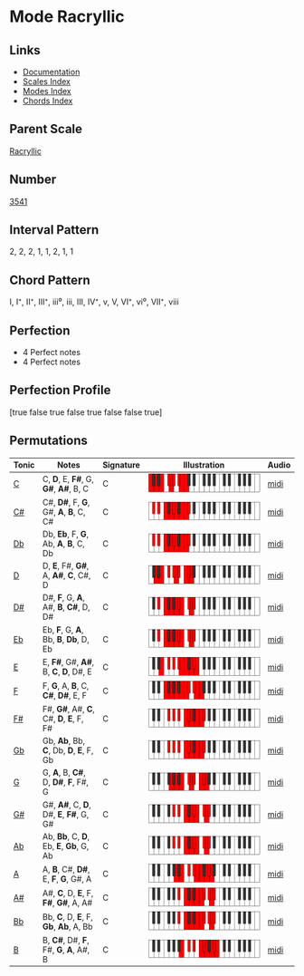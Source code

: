 # Mode Racryllic

## Links

- [Documentation](index.md)
- [Scales Index](Scales.md)
- [Modes Index](Modes.md)
- [Chords Index](Chords.md)

## Parent Scale

[Racryllic](ScaleRacryllic.md)

## Number

[3541](https://ianring.com/musictheory/scales/3541)

## Interval Pattern

2, 2, 2, 1, 1, 2, 1, 1

## Chord Pattern

I, I⁺, II⁺, III⁺, iii⁰, iii, III, IV⁺, v, V, VI⁺, vi⁰, VII⁺, viii

## Perfection

- 4 Perfect notes
- 4 Perfect notes

## Perfection Profile

[true false true false true false false true]

## Permutations

| Tonic | Notes | Signature | Illustration | Audio |
|-------|-------|-----------|--------------|-------|
| [C](ModeCNaturalRacryllic.md) | C, **D**, E, **F#**, G, **G#**, **A#**, B, C | C | ![CNaturalRacryllic](ModeCNaturalRacryllic.png) | [midi](https://github.com/edipermadi/music/blob/main/docs/ModeCNaturalRacryllic.mid?raw=true) |
| [C#](ModeCSharpRacryllic.md) | C#, **D#**, F, **G**, G#, **A**, **B**, C, C# | C | ![CSharpRacryllic](ModeCSharpRacryllic.png) | [midi](https://github.com/edipermadi/music/blob/main/docs/ModeCSharpRacryllic.mid?raw=true) |
| [Db](ModeDFlatRacryllic.md) | Db, **Eb**, F, **G**, Ab, **A**, **B**, C, Db | C | ![DFlatRacryllic](ModeDFlatRacryllic.png) | [midi](https://github.com/edipermadi/music/blob/main/docs/ModeDFlatRacryllic.mid?raw=true) |
| [D](ModeDNaturalRacryllic.md) | D, **E**, F#, **G#**, A, **A#**, **C**, C#, D | C | ![DNaturalRacryllic](ModeDNaturalRacryllic.png) | [midi](https://github.com/edipermadi/music/blob/main/docs/ModeDNaturalRacryllic.mid?raw=true) |
| [D#](ModeDSharpRacryllic.md) | D#, **F**, G, **A**, A#, **B**, **C#**, D, D# | C | ![DSharpRacryllic](ModeDSharpRacryllic.png) | [midi](https://github.com/edipermadi/music/blob/main/docs/ModeDSharpRacryllic.mid?raw=true) |
| [Eb](ModeEFlatRacryllic.md) | Eb, **F**, G, **A**, Bb, **B**, **Db**, D, Eb | C | ![EFlatRacryllic](ModeEFlatRacryllic.png) | [midi](https://github.com/edipermadi/music/blob/main/docs/ModeEFlatRacryllic.mid?raw=true) |
| [E](ModeENaturalRacryllic.md) | E, **F#**, G#, **A#**, B, **C**, **D**, D#, E | C | ![ENaturalRacryllic](ModeENaturalRacryllic.png) | [midi](https://github.com/edipermadi/music/blob/main/docs/ModeENaturalRacryllic.mid?raw=true) |
| [F](ModeFNaturalRacryllic.md) | F, **G**, A, **B**, C, **C#**, **D#**, E, F | C | ![FNaturalRacryllic](ModeFNaturalRacryllic.png) | [midi](https://github.com/edipermadi/music/blob/main/docs/ModeFNaturalRacryllic.mid?raw=true) |
| [F#](ModeFSharpRacryllic.md) | F#, **G#**, A#, **C**, C#, **D**, **E**, F, F# | C | ![FSharpRacryllic](ModeFSharpRacryllic.png) | [midi](https://github.com/edipermadi/music/blob/main/docs/ModeFSharpRacryllic.mid?raw=true) |
| [Gb](ModeGFlatRacryllic.md) | Gb, **Ab**, Bb, **C**, Db, **D**, **E**, F, Gb | C | ![GFlatRacryllic](ModeGFlatRacryllic.png) | [midi](https://github.com/edipermadi/music/blob/main/docs/ModeGFlatRacryllic.mid?raw=true) |
| [G](ModeGNaturalRacryllic.md) | G, **A**, B, **C#**, D, **D#**, **F**, F#, G | C | ![GNaturalRacryllic](ModeGNaturalRacryllic.png) | [midi](https://github.com/edipermadi/music/blob/main/docs/ModeGNaturalRacryllic.mid?raw=true) |
| [G#](ModeGSharpRacryllic.md) | G#, **A#**, C, **D**, D#, **E**, **F#**, G, G# | C | ![GSharpRacryllic](ModeGSharpRacryllic.png) | [midi](https://github.com/edipermadi/music/blob/main/docs/ModeGSharpRacryllic.mid?raw=true) |
| [Ab](ModeAFlatRacryllic.md) | Ab, **Bb**, C, **D**, Eb, **E**, **Gb**, G, Ab | C | ![AFlatRacryllic](ModeAFlatRacryllic.png) | [midi](https://github.com/edipermadi/music/blob/main/docs/ModeAFlatRacryllic.mid?raw=true) |
| [A](ModeANaturalRacryllic.md) | A, **B**, C#, **D#**, E, **F**, **G**, G#, A | C | ![ANaturalRacryllic](ModeANaturalRacryllic.png) | [midi](https://github.com/edipermadi/music/blob/main/docs/ModeANaturalRacryllic.mid?raw=true) |
| [A#](ModeASharpRacryllic.md) | A#, **C**, D, **E**, F, **F#**, **G#**, A, A# | C | ![ASharpRacryllic](ModeASharpRacryllic.png) | [midi](https://github.com/edipermadi/music/blob/main/docs/ModeASharpRacryllic.mid?raw=true) |
| [Bb](ModeBFlatRacryllic.md) | Bb, **C**, D, **E**, F, **Gb**, **Ab**, A, Bb | C | ![BFlatRacryllic](ModeBFlatRacryllic.png) | [midi](https://github.com/edipermadi/music/blob/main/docs/ModeBFlatRacryllic.mid?raw=true) |
| [B](ModeBNaturalRacryllic.md) | B, **C#**, D#, **F**, F#, **G**, **A**, A#, B | C | ![BNaturalRacryllic](ModeBNaturalRacryllic.png) | [midi](https://github.com/edipermadi/music/blob/main/docs/ModeBNaturalRacryllic.mid?raw=true) |
